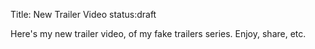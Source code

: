 Title: New Trailer Video
status:draft

Here's my new trailer video, of my fake trailers series. Enjoy, share, etc.
